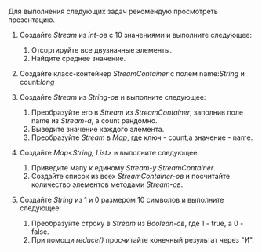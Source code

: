 Для выполнения следующих задач рекомендую просмотреть презентацию.

1. Создайте _Stream_ из _int-ов_ с 10 значениями и выполните следующее: 
   1. Отсортируйте все двузначные элементы.
   2. Найдите среднее значение.

2. Создайте класс-контейнер _StreamContainer_ с полем name:_String_ и count:_long_

3. Создайте _Stream_ из _String-ов_ и выполните следующее:
   1. Преобразуйте его в _Stream_ из _StreamContainer_, заполнив поле name из _Stream-а_, а count рандомно.
   2. Выведите значение каждого элемента.
   3. Преобразуйте _Stream_ в _Map_, где ключ - count,а значение - name.

4. Создайте _Map<String, List<StreamContainer>>_ и выполните следующее:
   1. Приведите мапу к единому _Stream-у_ _StreamContainer_.
   2. Создайте список из всех _StreamContainer-ов_ и посчитайте количество элементов методами _Stream-ов_.

5. Создайте _String_ из 1 и 0 размером 10 символов и выполните следующее:
   1. Преобразуйте строку в _Stream_ из _Boolean-ов_, где 1 - true, а 0 - false.
   2. При помощи _reduce()_ просчитайте конечный результат через "И".

